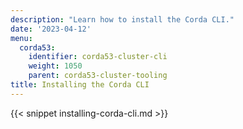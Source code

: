 ```yaml
---
description: "Learn how to install the Corda CLI."
date: '2023-04-12'
menu:
  corda53:
    identifier: corda53-cluster-cli
    weight: 1050
    parent: corda53-cluster-tooling
title: Installing the Corda CLI
---
```

{{< snippet installing-corda-cli.md >}}
